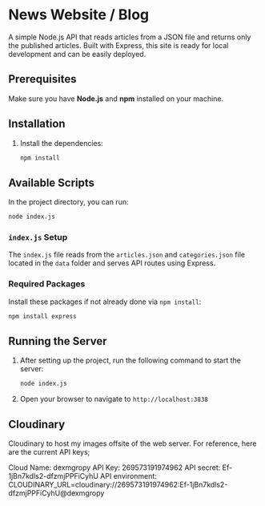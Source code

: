 
# News Website / Blog

A simple Node.js API that reads articles from a JSON file and returns only the published articles. Built with Express, this site is ready for local development and can be easily deployed.

## Prerequisites

Make sure you have **Node.js** and **npm** installed on your machine.

## Installation

1. Install the dependencies:
   ```bash
   npm install
   ```

## Available Scripts

In the project directory, you can run:

```bash
node index.js
```

### `index.js` Setup

The `index.js` file reads from the `articles.json` and `categories.json` file located in the `data` folder and serves API routes using Express.

### Required Packages

Install these packages if not already done via `npm install`:
```bash
npm install express
```

## Running the Server

1. After setting up the project, run the following command to start the server:
   ```bash
   node index.js
   ```

2. Open your browser to navigate to `http://localhost:3838` 


## Cloudinary

Cloudinary to host my images offsite of the web server. For reference, here are the current API keys;

Cloud Name: dexmgropy
API Key: 269573191974962
API secret: Ef-1jBn7kdls2-dfzmjPPFiCyhU
API environment: CLOUDINARY_URL=cloudinary://269573191974962:Ef-1jBn7kdls2-dfzmjPPFiCyhU@dexmgropy